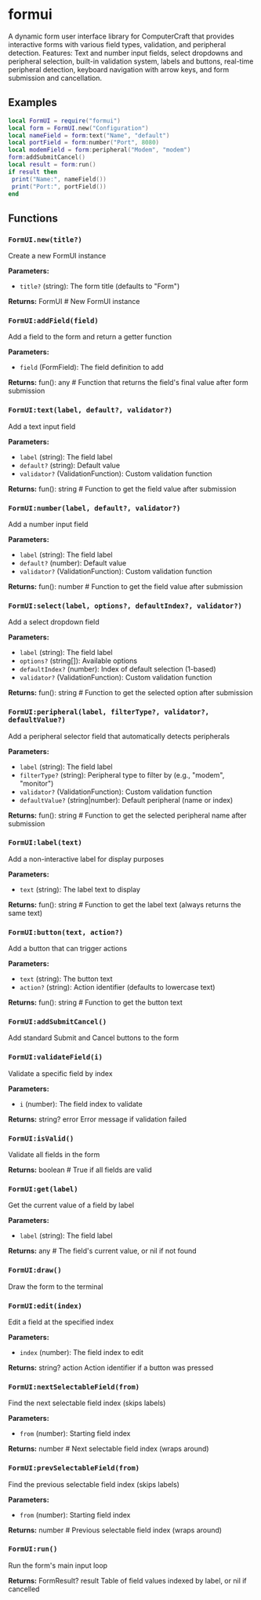 # formui

A dynamic form user interface library for ComputerCraft that provides interactive forms with various field types, validation, and peripheral detection. Features: Text and number input fields, select dropdowns and peripheral selection, built-in validation system, labels and buttons, real-time peripheral detection, keyboard navigation with arrow keys, and form submission and cancellation.

## Examples

```lua
local FormUI = require("formui")
local form = FormUI.new("Configuration")
local nameField = form:text("Name", "default")
local portField = form:number("Port", 8080)
local modemField = form:peripheral("Modem", "modem")
form:addSubmitCancel()
local result = form:run()
if result then
 print("Name:", nameField())
 print("Port:", portField())
end
```

## Functions

### `FormUI.new(title?)`

Create a new FormUI instance

**Parameters:**

- `title?` (string): The form title (defaults to "Form")

**Returns:** FormUI # New FormUI instance

### `FormUI:addField(field)`

Add a field to the form and return a getter function

**Parameters:**

- `field` (FormField): The field definition to add

**Returns:** fun(): any # Function that returns the field's final value after form submission

### `FormUI:text(label, default?, validator?)`

Add a text input field

**Parameters:**

- `label` (string): The field label
- `default?` (string): Default value
- `validator?` (ValidationFunction): Custom validation function

**Returns:** fun(): string # Function to get the field value after submission

### `FormUI:number(label, default?, validator?)`

Add a number input field

**Parameters:**

- `label` (string): The field label
- `default?` (number): Default value
- `validator?` (ValidationFunction): Custom validation function

**Returns:** fun(): number # Function to get the field value after submission

### `FormUI:select(label, options?, defaultIndex?, validator?)`

Add a select dropdown field

**Parameters:**

- `label` (string): The field label
- `options?` (string[]): Available options
- `defaultIndex?` (number): Index of default selection (1-based)
- `validator?` (ValidationFunction): Custom validation function

**Returns:** fun(): string # Function to get the selected option after submission

### `FormUI:peripheral(label, filterType?, validator?, defaultValue?)`

Add a peripheral selector field that automatically detects peripherals

**Parameters:**

- `label` (string): The field label
- `filterType?` (string): Peripheral type to filter by (e.g., "modem", "monitor")
- `validator?` (ValidationFunction): Custom validation function
- `defaultValue?` (string|number): Default peripheral (name or index)

**Returns:** fun(): string # Function to get the selected peripheral name after submission

### `FormUI:label(text)`

Add a non-interactive label for display purposes

**Parameters:**

- `text` (string): The label text to display

**Returns:** fun(): string # Function to get the label text (always returns the same text)

### `FormUI:button(text, action?)`

Add a button that can trigger actions

**Parameters:**

- `text` (string): The button text
- `action?` (string): Action identifier (defaults to lowercase text)

**Returns:** fun(): string # Function to get the button text

### `FormUI:addSubmitCancel()`

Add standard Submit and Cancel buttons to the form

### `FormUI:validateField(i)`

Validate a specific field by index

**Parameters:**

- `i` (number): The field index to validate

**Returns:** string? error Error message if validation failed

### `FormUI:isValid()`

Validate all fields in the form

**Returns:** boolean # True if all fields are valid

### `FormUI:get(label)`

Get the current value of a field by label

**Parameters:**

- `label` (string): The field label

**Returns:** any # The field's current value, or nil if not found

### `FormUI:draw()`

Draw the form to the terminal

### `FormUI:edit(index)`

Edit a field at the specified index

**Parameters:**

- `index` (number): The field index to edit

**Returns:** string? action Action identifier if a button was pressed

### `FormUI:nextSelectableField(from)`

Find the next selectable field index (skips labels)

**Parameters:**

- `from` (number): Starting field index

**Returns:** number # Next selectable field index (wraps around)

### `FormUI:prevSelectableField(from)`

Find the previous selectable field index (skips labels)

**Parameters:**

- `from` (number): Starting field index

**Returns:** number # Previous selectable field index (wraps around)

### `FormUI:run()`

Run the form's main input loop

**Returns:** FormResult? result Table of field values indexed by label, or nil if cancelled

